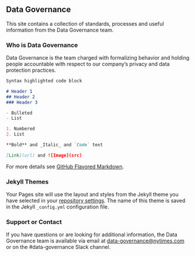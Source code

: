 ## Data Governance

This site contains a collection of standards, processes and useful information from the Data Governance team.

### Who is Data Governance

Data Governance is the team charged with formalizing behavior and holding people accountable with respect to our company’s privacy and data protection practices. 

```markdown
Syntax highlighted code block

# Header 1
## Header 2
### Header 3

- Bulleted
- List

1. Numbered
2. List

**Bold** and _Italic_ and `Code` text

[Link](url) and ![Image](src)
```

For more details see [GitHub Flavored Markdown](https://guides.github.com/features/mastering-markdown/).

### Jekyll Themes

Your Pages site will use the layout and styles from the Jekyll theme you have selected in your [repository settings](https://github.com/megangoyette/DG/settings/pages). The name of this theme is saved in the Jekyll `_config.yml` configuration file.

### Support or Contact

If you have questions or are looking for additional information, the Data Governance team is available via email at data-governance@nytimes.com or on the #data-governance Slack channel.
